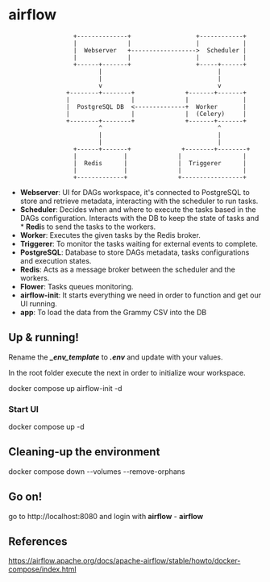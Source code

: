 # airflow

                      +--------------+                  +------------+
                      |              |                  |            |
                      |  Webserver   +------------------>  Scheduler |
                      |              |                  |            |
                      +------+-------+                  +-----+------+
                             |                                |
                             |                                |
                             v                                v
                    +--------+--------+              +-------+-------+
                    |                 |              |               |
                    |  PostgreSQL DB  <--------------+  Worker       |
                    |                 |              |  (Celery)     |
                    +--------+--------+              +-------+-------+
                             ^                                ^
                             |                                |
                             |                                |
                      +------+-------+              +--------+--------+
                      |             |              |                 |
                      |  Redis      |              |  Triggerer      |
                      |             |              |                 |
                      +-------------+              +-----------------+

* **Webserver**: UI for DAGs workspace, it's connected to PostgreSQL to store and retrieve metadata, interacting with the scheduler to run tasks.
* **Scheduler**: Decides when and where to execute the tasks based in the DAGs configuration. Interacts with the DB to keep the state of tasks and * **Redi**s to send the tasks to the workers.
* **Worker**: Executes the given tasks by the Redis broker.
* **Triggerer**: To monitor the tasks waiting for external events to complete.
* **PostgreSQL**: Database to store DAGs metadata, tasks configurations and execution states.
* **Redis**: Acts as a message broker between the scheduler and the workers.
* **Flower**: Tasks queues monitoring.
* **airflow-init**: It starts everything we need in order to function and get our UI running.
* **app**: To load the data from the Grammy CSV into the DB

## Up & running!
Rename the ***_env_template*** to ***.env*** and update with your values.

In the root folder execute the next in order to initialize wour workspace.

docker compose up airflow-init -d

### Start UI

docker compose up -d

## Cleaning-up the environment

docker compose down --volumes --remove-orphans

## Go on!

go to http://localhost:8080 and login with **airflow** - **airflow**


## References

https://airflow.apache.org/docs/apache-airflow/stable/howto/docker-compose/index.html

